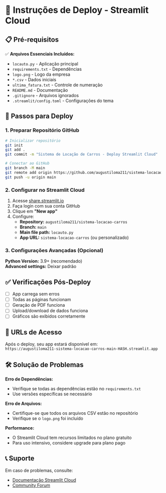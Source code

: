# 🚀 Instruções de Deploy - Streamlit Cloud

## 📋 Pré-requisitos

✅ **Arquivos Essenciais Incluídos:**
- `locauto.py` - Aplicação principal
- `requirements.txt` - Dependências
- `logo.png` - Logo da empresa
- `*.csv` - Dados iniciais
- `ultima_fatura.txt` - Controle de numeração
- `README.md` - Documentação
- `.gitignore` - Arquivos ignorados
- `.streamlit/config.toml` - Configurações do tema

## 🔧 Passos para Deploy

### 1. Preparar Repositório GitHub

```bash
# Inicializar repositório
git init
git add .
git commit -m "Sistema de Locação de Carros - Deploy Streamlit Cloud"

# Conectar ao GitHub
git branch -M main
git remote add origin https://github.com/augustiloma211/sistema-locacao-carros.git
git push -u origin main
```

### 2. Configurar no Streamlit Cloud

1. Acesse [share.streamlit.io](https://share.streamlit.io)
2. Faça login com sua conta GitHub
3. Clique em **"New app"**
4. Configure:
   - **Repository:** `augustiloma211/sistema-locacao-carros`
   - **Branch:** `main`
   - **Main file path:** `locauto.py`
   - **App URL:** `sistema-locacao-carros` (ou personalizado)

### 3. Configurações Avançadas (Opcional)

**Python Version:** 3.9+ (recomendado)  
**Advanced settings:** Deixar padrão

## ✅ Verificações Pós-Deploy

- [ ] App carrega sem erros
- [ ] Todas as páginas funcionam
- [ ] Geração de PDF funciona
- [ ] Upload/download de dados funciona
- [ ] Gráficos são exibidos corretamente

## 🔗 URLs de Acesso

Após o deploy, seu app estará disponível em:  
`https://augustiloma211-sistema-locacao-carros-main-HASH.streamlit.app`

## 🛠️ Solução de Problemas

**Erro de Dependências:**
- Verifique se todas as dependências estão no `requirements.txt`
- Use versões específicas se necessário

**Erro de Arquivos:**
- Certifique-se que todos os arquivos CSV estão no repositório
- Verifique se o `logo.png` foi incluído

**Performance:**
- O Streamlit Cloud tem recursos limitados no plano gratuito
- Para uso intensivo, considere upgrade para plano pago

## 📞 Suporte

Em caso de problemas, consulte:
- [Documentação Streamlit Cloud](https://docs.streamlit.io/streamlit-cloud)
- [Community Forum](https://discuss.streamlit.io/)